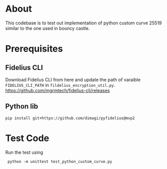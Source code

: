 # About

This codebase is to test out implementation of python custom curve 25519 similar to the one used in bouncy castle.

# Prerequisites

## Fidelius CLI
Download Fidelius CLI from here and update the path of varaible `FIDELIUS_CLI_PATH` in `fildelius_encryption_util.py`.
https://github.com/mgrmtech/fidelius-cli/releases

## Python lib

`pip install git+https://github.com/dimagi/pyfidelius@mvp2`

# Test Code
Run the test using

` python -m unittest test_python_custom_curve.py`
